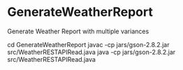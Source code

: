 # GenerateWeatherReport
Generate Weather Report with multiple variances

cd GenerateWeatherReport
javac -cp jars/gson-2.8.2.jar src/WeatherRESTAPIRead.java
java -cp jars/gson-2.8.2.jar src/WeatherRESTAPIRead.java

